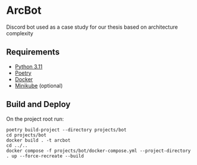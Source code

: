 # ArcBot
Discord bot used as a case study for our thesis based on architecture complexity

## Requirements
- [Python 3.11](https://www.python.org/downloads/release/python-3110/)
- [Poetry](https://python-poetry.org/docs/#installation)
- [Docker](https://docs.docker.com/get-docker/)
- [Minikube](https://minikube.sigs.k8s.io/docs/start/) (optional)


## Build and Deploy
On the project root run:
```shell
poetry build-project --directory projects/bot
cd projects/bot
docker build . -t arcbot
cd ../..
docker compose -f projects/bot/docker-compose.yml --project-directory . up --force-recreate --build  
```